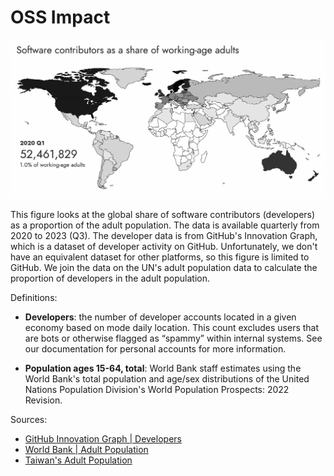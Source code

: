 # OSS Impact

![](./oss_impact.gif)

This figure looks at the global share of software contributors (developers) as a proportion of the adult population. The data is available quarterly from 2020 to 2023 (Q3). The developer data is from GitHub's Innovation Graph, which is a dataset of developer activity on GitHub. Unfortunately, we don't have an equivalent dataset for other platforms, so this figure is limited to GitHub. We join the data on the UN's adult population data to calculate the proportion of developers in the adult population.

Definitions:

- **Developers**: the number of developer accounts located in a given economy based on mode daily location. This count excludes users that are bots or otherwise flagged as “spammy” within internal systems. See our documentation for personal accounts for more information.

- **Population ages 15-64, total**: World Bank staff estimates using the World Bank's total population and age/sex distributions of the United Nations Population Division's World Population Prospects: 2022 Revision.

Sources:
- [GitHub Innovation Graph | Developers](https://github.com/github/innovationgraph/)
- [World Bank | Adult Population](https://data.worldbank.org/indicator/SP.POP.1564.TO)
- [Taiwan's Adult Population](https://github.com/pluralitybook/plurality/files/14631214/Interior.Stats.Report.xls)